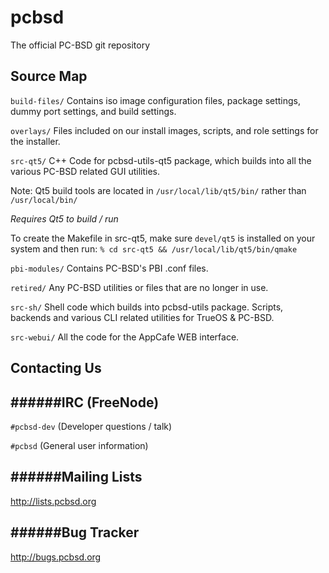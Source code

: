 pcbsd
=====

The official PC-BSD git repository

Source Map
---------------------------------

`build-files/`
  Contains iso image configuration files, package settings, dummy port settings, and build settings.

`overlays/`
  Files included on our install images, scripts, and role settings for the installer.

`src-qt5/`
  C++ Code for pcbsd-utils-qt5 package, which builds into all the various PC-BSD related GUI utilities.
  
  Note: Qt5 build tools are located in `/usr/local/lib/qt5/bin/` rather than `/usr/local/bin/`
  
  *Requires Qt5 to build / run*

  To create the Makefile in src-qt5, make sure `devel/qt5` is installed on your system and then run:
  ```% cd src-qt5 && /usr/local/lib/qt5/bin/qmake```

  
`pbi-modules/`
  Contains PC-BSD's PBI .conf files.
  
`retired/`
  Any PC-BSD utilities or files that are no longer in use.

`src-sh/`
  Shell code which builds into pcbsd-utils package. Scripts, backends and various CLI
  related utilities for TrueOS & PC-BSD. 

`src-webui/`
  All the code for the AppCafe WEB interface.


Contacting Us
---------------------------------

######IRC (FreeNode)
---------------------------------
`#pcbsd-dev` (Developer questions / talk)

`#pcbsd` (General user information)

######Mailing Lists
---------------------------------
http://lists.pcbsd.org

######Bug Tracker
---------------------------------
http://bugs.pcbsd.org
